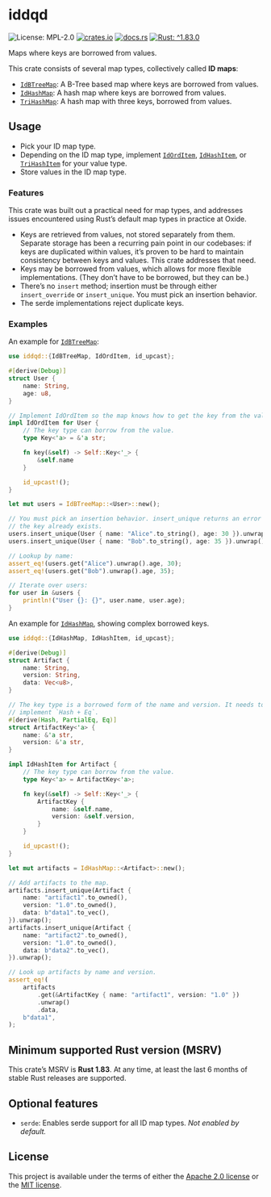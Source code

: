 <!-- cargo-sync-rdme title [[ -->
# iddqd
<!-- cargo-sync-rdme ]] -->
<!-- cargo-sync-rdme badge [[ -->
![License: MPL-2.0](https://img.shields.io/crates/l/iddqd.svg?)
[![crates.io](https://img.shields.io/crates/v/iddqd.svg?logo=rust)](https://crates.io/crates/iddqd)
[![docs.rs](https://img.shields.io/docsrs/iddqd.svg?logo=docs.rs)](https://docs.rs/iddqd)
[![Rust: ^1.83.0](https://img.shields.io/badge/rust-^1.83.0-93450a.svg?logo=rust)](https://doc.rust-lang.org/cargo/reference/manifest.html#the-rust-version-field)
<!-- cargo-sync-rdme ]] -->
<!-- cargo-sync-rdme rustdoc [[ -->
Maps where keys are borrowed from values.

This crate consists of several map types, collectively called **ID maps**:

* [`IdBTreeMap`](https://docs.rs/iddqd/0.1.0/iddqd/id_btree_map/imp/struct.IdBTreeMap.html): A B-Tree based map where keys are borrowed from values.
* [`IdHashMap`](https://docs.rs/iddqd/0.1.0/iddqd/id_hash_map/imp/struct.IdHashMap.html): A hash map where keys are borrowed from values.
* [`TriHashMap`](https://docs.rs/iddqd/0.1.0/iddqd/tri_hash_map/imp/struct.TriHashMap.html): A hash map with three keys, borrowed from values.

## Usage

* Pick your ID map type.
* Depending on the ID map type, implement [`IdOrdItem`](https://docs.rs/iddqd/0.1.0/iddqd/id_btree_map/trait_defs/trait.IdOrdItem.html), [`IdHashItem`](https://docs.rs/iddqd/0.1.0/iddqd/id_hash_map/trait_defs/trait.IdHashItem.html), or
  [`TriHashItem`](https://docs.rs/iddqd/0.1.0/iddqd/tri_hash_map/trait_defs/trait.TriHashItem.html) for your value type.
* Store values in the ID map type.

### Features

This crate was built out a practical need for map types, and addresses
issues encountered using Rust’s default map types in practice at Oxide.

* Keys are retrieved from values, not stored separately from them. Separate
  storage has been a recurring pain point in our codebases: if keys are
  duplicated within values, it’s proven to be hard to maintain consistency
  between keys and values. This crate addresses that need.
* Keys may be borrowed from values, which allows for more flexible
  implementations. (They don’t have to be borrowed, but they can be.)
* There’s no `insert` method; insertion must be through either
  `insert_override` or `insert_unique`. You must pick an insertion
  behavior.
* The serde implementations reject duplicate keys.

### Examples

An example for [`IdBTreeMap`](https://docs.rs/iddqd/0.1.0/iddqd/id_btree_map/imp/struct.IdBTreeMap.html):

````rust
use iddqd::{IdBTreeMap, IdOrdItem, id_upcast};

#[derive(Debug)]
struct User {
    name: String,
    age: u8,
}

// Implement IdOrdItem so the map knows how to get the key from the value.
impl IdOrdItem for User {
    // The key type can borrow from the value.
    type Key<'a> = &'a str;

    fn key(&self) -> Self::Key<'_> {
        &self.name
    }

    id_upcast!();
}

let mut users = IdBTreeMap::<User>::new();

// You must pick an insertion behavior. insert_unique returns an error if
// the key already exists.
users.insert_unique(User { name: "Alice".to_string(), age: 30 }).unwrap();
users.insert_unique(User { name: "Bob".to_string(), age: 35 }).unwrap();

// Lookup by name:
assert_eq!(users.get("Alice").unwrap().age, 30);
assert_eq!(users.get("Bob").unwrap().age, 35);

// Iterate over users:
for user in &users {
    println!("User {}: {}", user.name, user.age);
}
````

An example for [`IdHashMap`](https://docs.rs/iddqd/0.1.0/iddqd/id_hash_map/imp/struct.IdHashMap.html), showing complex borrowed keys.

````rust
use iddqd::{IdHashMap, IdHashItem, id_upcast};

#[derive(Debug)]
struct Artifact {
    name: String,
    version: String,
    data: Vec<u8>,
}

// The key type is a borrowed form of the name and version. It needs to
// implement `Hash + Eq`.
#[derive(Hash, PartialEq, Eq)]
struct ArtifactKey<'a> {
    name: &'a str,
    version: &'a str,
}

impl IdHashItem for Artifact {
    // The key type can borrow from the value.
    type Key<'a> = ArtifactKey<'a>;

    fn key(&self) -> Self::Key<'_> {
        ArtifactKey {
            name: &self.name,
            version: &self.version,
        }
    }

    id_upcast!();
}

let mut artifacts = IdHashMap::<Artifact>::new();

// Add artifacts to the map.
artifacts.insert_unique(Artifact {
    name: "artifact1".to_owned(),
    version: "1.0".to_owned(),
    data: b"data1".to_vec(),
}).unwrap();
artifacts.insert_unique(Artifact {
    name: "artifact2".to_owned(),
    version: "1.0".to_owned(),
    data: b"data2".to_vec(),
}).unwrap();

// Look up artifacts by name and version.
assert_eq!(
    artifacts
        .get(&ArtifactKey { name: "artifact1", version: "1.0" })
        .unwrap()
        .data,
    b"data1",
);
````

## Minimum supported Rust version (MSRV)

This crate’s MSRV is **Rust 1.83**. At any time, at least the last 6 months
of stable Rust releases are supported.

## Optional features

* `serde`: Enables serde support for all ID map types. *Not enabled by default.*
<!-- cargo-sync-rdme ]] -->

## License

This project is available under the terms of either the [Apache 2.0 license](LICENSE-APACHE) or the [MIT
license](LICENSE-MIT).
